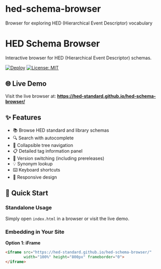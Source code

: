 # hed-schema-browser
Browser for exploring HED (Hierarchical Event Descriptor) vocabulary
# HED Schema Browser

Interactive browser for HED (Hierarchical Event Descriptor) schemas.

[![Deploy](https://github.com/hed-standard/hed-schema-browser/workflows/Deploy/badge.svg)](https://github.com/hed-standard/hed-schema-browser/actions)
[![License: MIT](https://img.shields.io/badge/License-MIT-yellow.svg)](LICENSE)

## 🌐 Live Demo

Visit the live browser at: **https://hed-standard.github.io/hed-schema-browser/**

## ✨ Features

- 📚 Browse HED standard and library schemas
- 🔍 Search with autocomplete
- 🌲 Collapsible tree navigation
- 📋 Detailed tag information panel
- 🔄 Version switching (including prereleases)
- 💡 Synonym lookup
- ⌨️ Keyboard shortcuts
- 📱 Responsive design

## 🚀 Quick Start

### Standalone Usage

Simply open `index.html` in a browser or visit the live demo.

### Embedding in Your Site

**Option 1: iFrame**
```html
<iframe src="https://hed-standard.github.io/hed-schema-browser/" 
        width="100%" height="800px" frameborder="0">
</iframe>